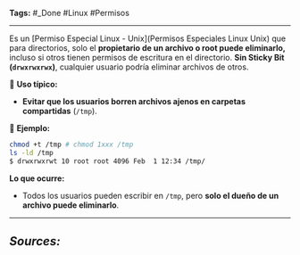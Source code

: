 **Tags:** #_Done 
#Linux #Permisos
- - -
Es un [Permiso Especial Linux - Unix](Permisos Especiales Linux Unix) que para directorios, solo el **propietario de un archivo o root puede eliminarlo,** incluso si otros tienen permisos de escritura en el directorio. **Sin Sticky Bit (`drwxrwxrwx`)**, cualquier usuario podría eliminar archivos de otros.  

🔹 **Uso típico:**  
- **Evitar que los usuarios borren archivos ajenos en carpetas compartidas** (`/tmp`).  

🔹 **Ejemplo:**  
```bash
chmod +t /tmp # chmod 1xxx /tmp
ls -ld /tmp
$ drwxrwxrwt 10 root root 4096 Feb  1 12:34 /tmp/
```
 **Lo que ocurre:**  
- Todos los usuarios pueden escribir en `/tmp`, pero **solo el dueño de un archivo puede eliminarlo**.  
- - - 
## ***Sources:***